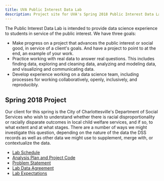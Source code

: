 ```yaml
---
title: UVA Public Interest Data Lab
description: Project site for UVA's Spring 2018 Public Interest Data Lab
---
```

The Public Interest Data Lab is intended to provide data science experience to students in service of the public interest. We have three goals:

* Make progress on a project that advances the public interest or social good, in service of a client's goals. And have a project to point to at the end, an example of your work.
* Practice working with real data to answer real questions. This includes finding data, exploring and cleaning data, analyzing and modeling data, and visualizing and communicating data.
* Develop experience working on a data science team, including processes for working collaboratively, openly, inclusively, and reproducibly. 

## Spring 2018 Project

Our client for this spring is the City of Charlottesville's Department of Social Services who wish to understand whether there is racial disproportionality or racially disparate outcomes in local child welfare services, and if so, to what extent and at what stages. There are a number of ways we might investigate this question, depending on the nature of the data the DSS records as well as other data we might use to supplement, merge with, or contextualize the data. 

* [Lab Schedule](pages/schedule.html)
* [Analysis Plan and Project Code](pages/analysiscode.html)
* [Problem Statement](pages/problemstatement.html)
* [Lab Data Agreement](pages/agreement.html)
* [Lab Expectations](pages/expectations.html)
